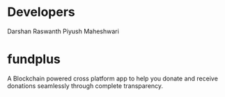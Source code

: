 

# Developers
Darshan 
Raswanth 
Piyush Maheshwari 

# fundplus
A Blockchain powered cross platform app to help you donate and receive donations seamlessly through complete transparency.
